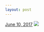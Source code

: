 ```yaml
---
layout: post
---
```


<p>
  <time><a href="/638">June 10, 2017</a></time>
  <a href="/638"><img src="{{ site.assets_url }}/638-640.jpg" srcset="{{ site.assets_url }}/638-320.jpg 320w, {{ site.assets_url }}/638-640.jpg 640w, {{ site.assets_url }}/638-960.jpg 960w, {{ site.assets_url }}/638-1280.jpg 1280w" sizes="(min-width: 700px) 50vw, calc(100vw - 2rem)" /></a>
</p>
